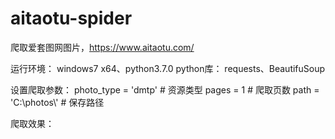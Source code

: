 # aitaotu-spider
爬取爱套图网图片，https://www.aitaotu.com/

运行环境：
	windows7 x64、python3.7.0
python库：
	requests、BeautifuSoup
	
设置爬取参数：
	photo_type = 'dmtp'  	# 资源类型
	pages = 1               # 爬取页数
	path = 'C:\\photos\\'   # 保存路径
	
爬取效果：
